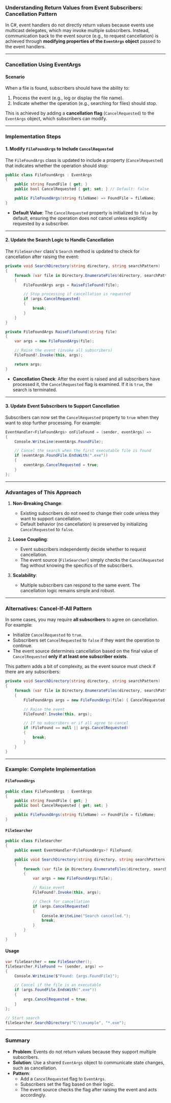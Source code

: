 ### **Understanding Return Values from Event Subscribers: Cancellation Pattern**

In C#, event handlers do not directly return values because events use multicast delegates, which may invoke multiple subscribers. Instead, communication back to the event source (e.g., to request cancellation) is achieved through **modifying properties of the `EventArgs` object** passed to the event handlers.

---

### **Cancellation Using EventArgs**

#### **Scenario**
When a file is found, subscribers should have the ability to:
1. Process the event (e.g., log or display the file name).
2. Indicate whether the operation (e.g., searching for files) should stop.

This is achieved by adding a **cancellation flag** (`CancelRequested`) to the `EventArgs` object, which subscribers can modify.

---

### **Implementation Steps**

#### 1. Modify `FileFoundArgs` to Include `CancelRequested`

The `FileFoundArgs` class is updated to include a property (`CancelRequested`) that indicates whether the operation should stop:

```csharp
public class FileFoundArgs : EventArgs
{
    public string FoundFile { get; }
    public bool CancelRequested { get; set; } // Default: false

    public FileFoundArgs(string fileName) => FoundFile = fileName;
}
```

- **Default Value**: The `CancelRequested` property is initialized to `false` by default, ensuring the operation does not cancel unless explicitly requested by a subscriber.

---

#### 2. Update the Search Logic to Handle Cancellation

The `FileSearcher` class's `Search` method is updated to check for cancellation after raising the event:

```csharp
private void SearchDirectory(string directory, string searchPattern)
{
    foreach (var file in Directory.EnumerateFiles(directory, searchPattern))
    {
        FileFoundArgs args = RaiseFileFound(file);

        // Stop processing if cancellation is requested
        if (args.CancelRequested)
        {
            break;
        }
    }
}

private FileFoundArgs RaiseFileFound(string file)
{
    var args = new FileFoundArgs(file);

    // Raise the event (invoke all subscribers)
    FileFound?.Invoke(this, args);

    return args;
}
```

- **Cancellation Check**: After the event is raised and all subscribers have processed it, the `CancelRequested` flag is examined. If it is `true`, the search is terminated.

---

#### 3. Update Event Subscribers to Support Cancellation

Subscribers can now set the `CancelRequested` property to `true` when they want to stop further processing. For example:

```csharp
EventHandler<FileFoundArgs> onFileFound = (sender, eventArgs) =>
{
    Console.WriteLine(eventArgs.FoundFile);

    // Cancel the search when the first executable file is found
    if (eventArgs.FoundFile.EndsWith(".exe"))
    {
        eventArgs.CancelRequested = true;
    }
};
```

---

### **Advantages of This Approach**

1. **Non-Breaking Change**: 
   - Existing subscribers do not need to change their code unless they want to support cancellation.
   - Default behavior (no cancellation) is preserved by initializing `CancelRequested` to `false`.

2. **Loose Coupling**: 
   - Event subscribers independently decide whether to request cancellation.
   - The event source (`FileSearcher`) simply checks the `CancelRequested` flag without knowing the specifics of the subscribers.

3. **Scalability**: 
   - Multiple subscribers can respond to the same event. The cancellation logic remains simple and robust.

---

### **Alternatives: Cancel-If-All Pattern**

In some cases, you may require **all subscribers** to agree on cancellation. For example:

- Initialize `CancelRequested` to `true`.
- Subscribers set `CancelRequested` to `false` if they want the operation to continue.
- The event source determines cancellation based on the final value of `CancelRequested` **only if at least one subscriber exists**.

This pattern adds a bit of complexity, as the event source must check if there are any subscribers:

```csharp
private void SearchDirectory(string directory, string searchPattern)
{
    foreach (var file in Directory.EnumerateFiles(directory, searchPattern))
    {
        FileFoundArgs args = new FileFoundArgs(file) { CancelRequested = true };

        // Raise the event
        FileFound?.Invoke(this, args);

        // If no subscribers or if all agree to cancel
        if (FileFound == null || args.CancelRequested)
        {
            break;
        }
    }
}
```

---

### **Example: Complete Implementation**

#### `FileFoundArgs`
```csharp
public class FileFoundArgs : EventArgs
{
    public string FoundFile { get; }
    public bool CancelRequested { get; set; }

    public FileFoundArgs(string fileName) => FoundFile = fileName;
}
```

#### `FileSearcher`
```csharp
public class FileSearcher
{
    public event EventHandler<FileFoundArgs>? FileFound;

    public void SearchDirectory(string directory, string searchPattern)
    {
        foreach (var file in Directory.EnumerateFiles(directory, searchPattern))
        {
            var args = new FileFoundArgs(file);

            // Raise event
            FileFound?.Invoke(this, args);

            // Check for cancellation
            if (args.CancelRequested)
            {
                Console.WriteLine("Search cancelled.");
                break;
            }
        }
    }
}
```

#### Usage
```csharp
var fileSearcher = new FileSearcher();
fileSearcher.FileFound += (sender, args) =>
{
    Console.WriteLine($"Found: {args.FoundFile}");

    // Cancel if the file is an executable
    if (args.FoundFile.EndsWith(".exe"))
    {
        args.CancelRequested = true;
    }
};

// Start search
fileSearcher.SearchDirectory("C:\\example", "*.exe");
```

---

### **Summary**

- **Problem**: Events do not return values because they support multiple subscribers. 
- **Solution**: Use a shared `EventArgs` object to communicate state changes, such as cancellation.
- **Pattern**: 
  - Add a `CancelRequested` flag to `EventArgs`.
  - Subscribers set the flag based on their logic.
  - The event source checks the flag after raising the event and acts accordingly.
